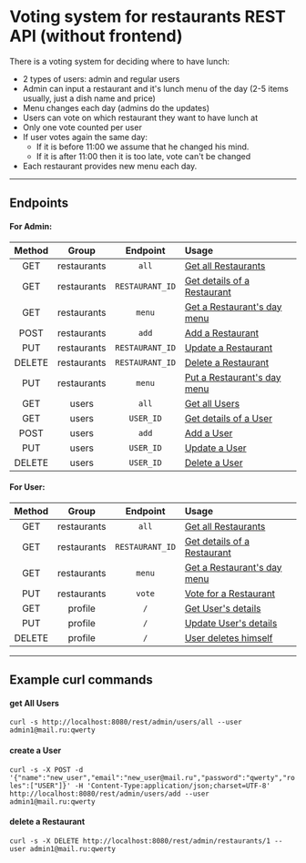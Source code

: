 Voting system for restaurants REST API (without frontend)
===============================

There is a voting system for deciding where to have lunch:

- 2 types of users: admin and regular users
- Admin can input a restaurant and it's lunch menu of the day (2-5 items usually, just a dish name and price)
- Menu changes each day (admins do the updates)
- Users can vote on which restaurant they want to have lunch at
- Only one vote counted per user
- If user votes again the same day:
  - If it is before 11:00 we assume that he changed his mind.
  - If it is after 11:00 then it is too late, vote can't be changed
- Each restaurant provides new menu each day.

-----------------------------
## Endpoints

#### For Admin:
| Method |    Group    |   Endpoint    |                                                   Usage                                                              |
|:------:|:-----------:|:-------------:|:---------------------------------------------------------------------------------------------------------------------|
| GET    | restaurants |    `all`      | [Get all Restaurants](https://github.com/SergOvt/restaurants/blob/master/docs/admin/Get_restaurants_all.md)          |
| GET    | restaurants |`RESTAURANT_ID`| [Get details of a Restaurant](https://github.com/SergOvt/restaurants/blob/master/docs/admin/Get_restaurants_id.md)   |
| GET    | restaurants |    `menu`     | [Get a Restaurant's day menu](https://github.com/SergOvt/restaurants/blob/master/docs/admin/Get_restaurants_menu.md) |
| POST   | restaurants |    `add`      | [Add a Restaurant](https://github.com/SergOvt/restaurants/blob/master/docs/admin/Post_restaurants_add.md)            |
| PUT    | restaurants |`RESTAURANT_ID`| [Update a Restaurant](https://github.com/SergOvt/restaurants/blob/master/docs/admin/Put_restaurants_id.md)           |
| DELETE | restaurants |`RESTAURANT_ID`| [Delete a Restaurant](https://github.com/SergOvt/restaurants/blob/master/docs/admin/Delete_restaurants_id.md)        |
| PUT    | restaurants |    `menu`     | [Put a Restaurant's day menu](https://github.com/SergOvt/restaurants/blob/master/docs/admin/Put_restaurants_menu.md) |
| GET    |    users    |    `all`      | [Get all Users](https://github.com/SergOvt/restaurants/blob/master/docs/admin/Get_users_all.md)                      |
| GET    |    users    |   `USER_ID`   | [Get details of a User](https://github.com/SergOvt/restaurants/blob/master/docs/admin/Get_users_id.md)               |
| POST   |    users    |    `add`      | [Add a User](https://github.com/SergOvt/restaurants/blob/master/docs/admin/Post_users_add.md)                        |
| PUT    |    users    |   `USER_ID`   | [Update a User](https://github.com/SergOvt/restaurants/blob/master/docs/admin/Put_users_id.md)                       |
| DELETE |    users    |   `USER_ID`   | [Delete a User](https://github.com/SergOvt/restaurants/blob/master/docs/admin/Delete_users_id.md)                    |

#### For User:
| Method |    Group    |    Endpoint   |                                                  Usage                                                               |
|:------:|:-----------:|:-------------:|:---------------------------------------------------------------------------------------------------------------------|
| GET    | restaurants |     `all`     | [Get all Restaurants](https://github.com/SergOvt/restaurants/blob/master/docs/user/Get_restaurants_all.md)           |
| GET    | restaurants |`RESTAURANT_ID`| [Get details of a Restaurant](https://github.com/SergOvt/restaurants/blob/master/docs/user/Get_restaurants_id.md)    |
| GET    | restaurants |    `menu`     | [Get a Restaurant's day menu](https://github.com/SergOvt/restaurants/blob/master/docs/user/Get_restaurants_menu.md)  |
| PUT    | restaurants |    `vote`     | [Vote for a Restaurant](https://github.com/SergOvt/restaurants/blob/master/docs/user/Put_restaurants_vote.md)        |
| GET    |  profile    |      `/`      | [Get User's details](https://github.com/SergOvt/restaurants/blob/master/docs/user/Get_user.md)                       |
| PUT    |  profile    |      `/`      | [Update User's details](https://github.com/SergOvt/restaurants/blob/master/docs/user/Put_user.md)                    |
| DELETE |  profile    |      `/`      | [User deletes himself](https://github.com/SergOvt/restaurants/blob/master/docs/user/Delete_user.md)                  |

-----------------------------
## Example curl commands

#### get All Users
`curl -s http://localhost:8080/rest/admin/users/all --user admin1@mail.ru:qwerty`

#### create a User
`curl -s -X POST -d '{"name":"new_user","email":"new_user@mail.ru","password":"qwerty","roles":["USER"]}' -H 'Content-Type:application/json;charset=UTF-8' http://localhost:8080/rest/admin/users/add --user admin1@mail.ru:qwerty`

#### delete a Restaurant
`curl -s -X DELETE http://localhost:8080/rest/admin/restaurants/1 --user admin1@mail.ru:qwerty`
